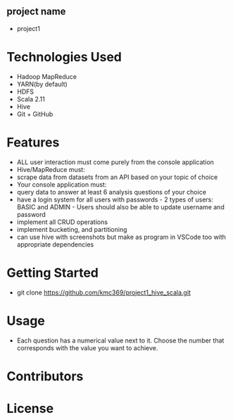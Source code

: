 ## project name 
 - project1

# Technologies Used 
- Hadoop MapReduce
- YARN(by default) 
- HDFS
- Scala 2.11
- Hive
- Git + GitHub

# Features
- ALL user interaction must come purely from the console application
- Hive/MapReduce must:
- scrape data from datasets from an API based on your topic of choice
- Your console application must:
- query data to answer at least 6 analysis questions of your choice
- have a login system for all users with passwords
        - 2 types of users: BASIC and ADMIN
        - Users should also be able to update username and password
- implement all CRUD operations
- implement bucketing, and partitioning
- can use hive with screenshots but make as program in 
     VSCode too with appropriate dependencies
     
# Getting Started
- git clone https://github.com/kmc369/project1_hive_scala.git

# Usage
- Each question has a numerical value next to it. Choose the number that corresponds with the value you want to achieve. 

# Contributors

# License
